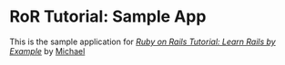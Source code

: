 # RoR Tutorial: Sample App

This is the sample application for [*Ruby on Rails Tutorial: Learn Rails by Example*](http://www.onekarma.org) by [Michael](http://www.onekarma.org)